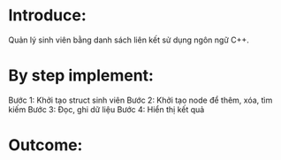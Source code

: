 # Introduce:
Quản lý sinh viên bằng danh sách liên kết sử dụng ngôn ngữ C++.
# By step implement:
Bước 1: Khởi tạo struct sinh viên
Bước 2: Khởi tạo node để thêm, xóa, tìm kiếm 
Bước 3: Đọc, ghi dữ liệu 
Bước 4: Hiển thị kết quả 
# Outcome:


